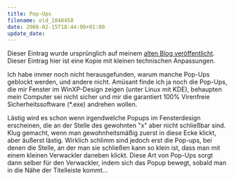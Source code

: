 ```yaml
---
title: Pop-Ups
filename: old_1048458
date: 2008-02-15T18:44:00+01:00
update_date:
---
```

Dieser Eintrag wurde ursprünglich auf meinem [alten Blog veröffentlicht](https://stu.blogger.de/stories/1048458/). Dieser Eintrag hier ist eine Kopie mit kleinen technischen Anpassungen.

Ich habe immer noch nicht herausgefunden, warum manche Pop-Ups geblockt werden, und andere nicht. Amüsant finde ich ja noch die Pop-Ups, die mir Fenster im WinXP-Design zeigen (unter Linux mit KDE), behaupten mein Computer sei nicht sicher und mir die garantiert 100% Virenfreie Sicherheitssoftware (\*.exe) andrehen wollen.

Lästig wird es schon wenn irgendwelche Popups im  Fensterdesign erscheinen, die an der Stelle des gewohnten "x" aber nicht schließbar sind. Klug gemacht, wenn man gewohnheitsmäßig zuerst in diese Ecke klickt, aber äußerst lästig.
Wirklich schlimm sind jedoch erst die Pop-ups, bei denen die Stelle, an der man sie schließen kann so klein ist, dass man mit einem kleinen Verwackler daneben klickt. Diese Art von Pop-Ups sorgt dann selber für den Verwackler, indem sich das Popup bewegt, sobald man in die Nähe der Titelleiste kommt…
